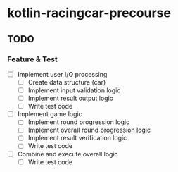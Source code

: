# kotlin-racingcar-precourse

## TODO

### Feature & Test

- [ ] Implement user I/O processing
  - [ ] Create data structure (car)
  - [ ] Implement input validation logic
  - [ ] Implement result output logic
  - [ ] Write test code
- [ ] Implement game logic
  - [ ] Implement round progression logic
  - [ ] Implement overall round progression logic
  - [ ] Implement result verification logic
  - [ ] Write test code
- [ ] Combine and execute overall logic
  - [ ] Write test code